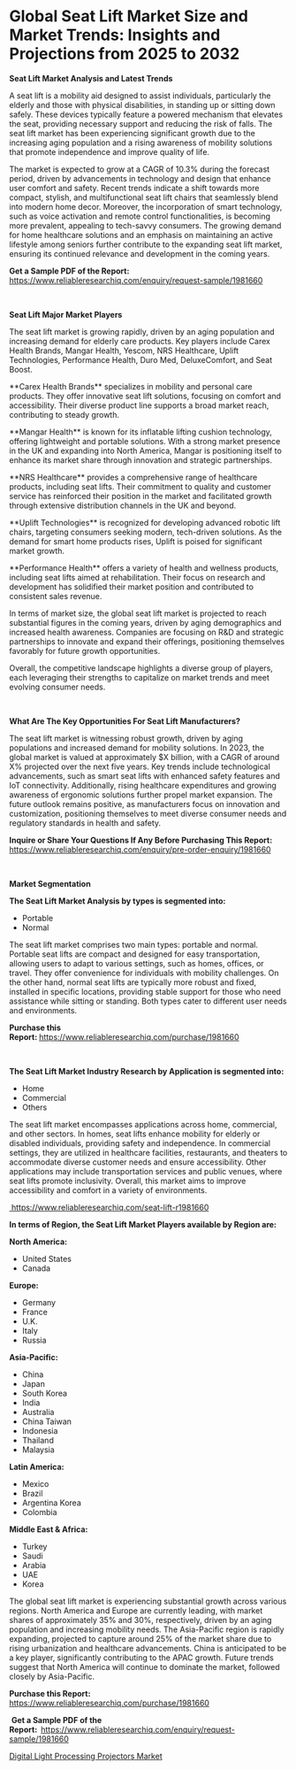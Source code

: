 <p><h1>Global Seat Lift Market Size and Market Trends: Insights and Projections from 2025 to 2032</h1></p><p><strong>Seat Lift Market Analysis and Latest Trends</strong></p>
<p><p>A seat lift is a mobility aid designed to assist individuals, particularly the elderly and those with physical disabilities, in standing up or sitting down safely. These devices typically feature a powered mechanism that elevates the seat, providing necessary support and reducing the risk of falls. The seat lift market has been experiencing significant growth due to the increasing aging population and a rising awareness of mobility solutions that promote independence and improve quality of life.</p><p>The market is expected to grow at a CAGR of 10.3% during the forecast period, driven by advancements in technology and design that enhance user comfort and safety. Recent trends indicate a shift towards more compact, stylish, and multifunctional seat lift chairs that seamlessly blend into modern home decor. Moreover, the incorporation of smart technology, such as voice activation and remote control functionalities, is becoming more prevalent, appealing to tech-savvy consumers. The growing demand for home healthcare solutions and an emphasis on maintaining an active lifestyle among seniors further contribute to the expanding seat lift market, ensuring its continued relevance and development in the coming years.</p></p>
<p><strong>Get a Sample PDF of the Report:&nbsp;</strong> <a href="https://www.reliableresearchiq.com/enquiry/request-sample/1981660?utm_campaign=3132&utm_medium=2&utm_source=Github&utm_content=ia&utm_term=05042025&utm_id=seat-lift">https://www.reliableresearchiq.com/enquiry/request-sample/1981660</a></p>
<p>&nbsp;</p>
<p><strong>Seat Lift Major Market Players</strong></p>
<p><p>The seat lift market is growing rapidly, driven by an aging population and increasing demand for elderly care products. Key players include Carex Health Brands, Mangar Health, Yescom, NRS Healthcare, Uplift Technologies, Performance Health, Duro Med, DeluxeComfort, and Seat Boost.</p><p>**Carex Health Brands** specializes in mobility and personal care products. They offer innovative seat lift solutions, focusing on comfort and accessibility. Their diverse product line supports a broad market reach, contributing to steady growth.</p><p>**Mangar Health** is known for its inflatable lifting cushion technology, offering lightweight and portable solutions. With a strong market presence in the UK and expanding into North America, Mangar is positioning itself to enhance its market share through innovation and strategic partnerships.</p><p>**NRS Healthcare** provides a comprehensive range of healthcare products, including seat lifts. Their commitment to quality and customer service has reinforced their position in the market and facilitated growth through extensive distribution channels in the UK and beyond.</p><p>**Uplift Technologies** is recognized for developing advanced robotic lift chairs, targeting consumers seeking modern, tech-driven solutions. As the demand for smart home products rises, Uplift is poised for significant market growth.</p><p>**Performance Health** offers a variety of health and wellness products, including seat lifts aimed at rehabilitation. Their focus on research and development has solidified their market position and contributed to consistent sales revenue.</p><p>In terms of market size, the global seat lift market is projected to reach substantial figures in the coming years, driven by aging demographics and increased health awareness. Companies are focusing on R&D and strategic partnerships to innovate and expand their offerings, positioning themselves favorably for future growth opportunities.</p><p>Overall, the competitive landscape highlights a diverse group of players, each leveraging their strengths to capitalize on market trends and meet evolving consumer needs.</p></p>
<p>&nbsp;</p>
<p><strong>What Are The Key Opportunities For Seat Lift Manufacturers?</strong></p>
<p><p>The seat lift market is witnessing robust growth, driven by aging populations and increased demand for mobility solutions. In 2023, the global market is valued at approximately $X billion, with a CAGR of around X% projected over the next five years. Key trends include technological advancements, such as smart seat lifts with enhanced safety features and IoT connectivity. Additionally, rising healthcare expenditures and growing awareness of ergonomic solutions further propel market expansion. The future outlook remains positive, as manufacturers focus on innovation and customization, positioning themselves to meet diverse consumer needs and regulatory standards in health and safety.</p></p>
<p><strong>Inquire or Share Your Questions If Any Before Purchasing This Report:</strong> <a href="https://www.reliableresearchiq.com/enquiry/pre-order-enquiry/1981660?utm_campaign=3132&utm_medium=2&utm_source=Github&utm_content=ia&utm_term=05042025&utm_id=seat-lift">https://www.reliableresearchiq.com/enquiry/pre-order-enquiry/1981660</a></p>
<p>&nbsp;</p>
<p><strong>Market Segmentation</strong></p>
<p><strong>The Seat Lift Market Analysis by types is segmented into:</strong></p>
<p><ul><li>Portable</li><li>Normal</li></ul></p>
<p><p>The seat lift market comprises two main types: portable and normal. Portable seat lifts are compact and designed for easy transportation, allowing users to adapt to various settings, such as homes, offices, or travel. They offer convenience for individuals with mobility challenges. On the other hand, normal seat lifts are typically more robust and fixed, installed in specific locations, providing stable support for those who need assistance while sitting or standing. Both types cater to different user needs and environments.</p></p>
<p><strong>Purchase this Report:&nbsp;</strong><a href="https://www.reliableresearchiq.com/purchase/1981660?utm_campaign=3132&utm_medium=2&utm_source=Github&utm_content=ia&utm_term=05042025&utm_id=seat-lift">https://www.reliableresearchiq.com/purchase/1981660</a></p>
<p>&nbsp;</p>
<p><strong>The Seat Lift Market Industry Research by Application is segmented into:</strong></p>
<p><ul><li>Home</li><li>Commercial</li><li>Others</li></ul></p>
<p><p>The seat lift market encompasses applications across home, commercial, and other sectors. In homes, seat lifts enhance mobility for elderly or disabled individuals, providing safety and independence. In commercial settings, they are utilized in healthcare facilities, restaurants, and theaters to accommodate diverse customer needs and ensure accessibility. Other applications may include transportation services and public venues, where seat lifts promote inclusivity. Overall, this market aims to improve accessibility and comfort in a variety of environments.</p></p>
<p><a href="https://www.reliableresearchiq.com/seat-lift-r1981660?utm_campaign=3132&utm_medium=2&utm_source=Github&utm_content=ia&utm_term=05042025&utm_id=seat-lift">&nbsp;https://www.reliableresearchiq.com/seat-lift-r1981660</a></p>
<p><strong>In terms of Region, the Seat Lift Market Players available by Region are:</strong></p>
<p>
    <p> <strong> North America: </strong>
        <ul>
            <li>United States</li>
            <li>Canada</li>
        </ul>
        </p> 
    <p> <strong> Europe: </strong>
        <ul>
            <li>Germany</li>
            <li>France</li>
            <li>U.K.</li>
            <li>Italy</li>
            <li>Russia</li>
        </ul>
        </p> 
    <p> <strong> Asia-Pacific: </strong>
        <ul>
            <li>China</li>
            <li>Japan</li>
            <li>South Korea</li>
            <li>India</li>
            <li>Australia</li>
            <li>China Taiwan</li>
            <li>Indonesia</li>
            <li>Thailand</li>
            <li>Malaysia</li>
        </ul>
        </p> 
    <p> <strong> Latin America: </strong>
        <ul>
            <li>Mexico</li>
            <li>Brazil</li>
            <li>Argentina Korea</li>
            <li>Colombia</li>
        </ul>
        </p> 
    <p> <strong> Middle East & Africa: </strong>
        <ul>
            <li>Turkey</li>
            <li>Saudi</li>
            <li>Arabia</li>
            <li>UAE</li>
            <li>Korea</li>
        </ul>
    </p>
    </p>
<p><p>The global seat lift market is experiencing substantial growth across various regions. North America and Europe are currently leading, with market shares of approximately 35% and 30%, respectively, driven by an aging population and increasing mobility needs. The Asia-Pacific region is rapidly expanding, projected to capture around 25% of the market share due to rising urbanization and healthcare advancements. China is anticipated to be a key player, significantly contributing to the APAC growth. Future trends suggest that North America will continue to dominate the market, followed closely by Asia-Pacific.</p></p>
<p><strong>Purchase this Report: </strong><a href="https://www.reliableresearchiq.com/purchase/1981660?utm_campaign=3132&utm_medium=2&utm_source=Github&utm_content=ia&utm_term=05042025&utm_id=seat-lift">https://www.reliableresearchiq.com/purchase/1981660</a></p>
<p>&nbsp;<strong>Get a Sample PDF of the Report:&nbsp;&nbsp;</strong><a href="https://www.reliableresearchiq.com/enquiry/request-sample/1981660?utm_campaign=3132&utm_medium=2&utm_source=Github&utm_content=ia&utm_term=05042025&utm_id=seat-lift">https://www.reliableresearchiq.com/enquiry/request-sample/1981660</a></p>
<p><strong></strong></p>
<p><p><a href="https://github.com/jhamygunler/Market-Research-Report-List-1/blob/main/digital-light-processing-projectors-market.md?utm_campaign=3132&utm_medium=2&utm_source=Github&utm_content=ia&utm_term=05042025&utm_id=seat-lift">Digital Light Processing Projectors Market</a></p></p>
